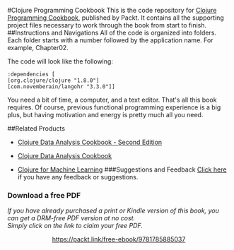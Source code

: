


#Clojure Programming Cookbook
This is the code repository for [Clojure Programming Cookbook](https://www.packtpub.com/application-development/clojure-programming-cookbook?utm_source=github&utm_medium=repository&utm_campaign=9781785885037), published by Packt. It contains all the supporting project files necessary to work through the book from start to finish.
##Instructions and Navigations
All of the code is organized into folders. Each folder starts with a number followed by the application name. For example, Chapter02.



The code will look like the following:
```
:dependencies [
[org.clojure/clojure "1.8.0"]
[com.novemberain/langohr "3.3.0"]]
```

You need a bit of time, a computer, and a text editor. That's all this book requires. Of course, previous functional programming experience is a big plus, but having motivation and energy is pretty much all you need.

##Related Products
* [Clojure Data Analysis Cookbook - Second Edition](https://www.packtpub.com/application-development/clojure-data-analysis-cookbook-second-edition?utm_source=github&utm_medium=repository&utm_campaign=9781784390297)

* [Clojure Data Analysis Cookbook](https://www.packtpub.com/big-data-and-business-intelligence/clojure-data-analysis-cookbook?utm_source=github&utm_medium=repository&utm_campaign=9781782162643)

* [Clojure for Machine Learning](https://www.packtpub.com/big-data-and-business-intelligence/clojure-machine-learning?utm_source=github&utm_medium=repository&utm_campaign=9781783284351)
###Suggestions and Feedback
[Click here](https://docs.google.com/forms/d/e/1FAIpQLSe5qwunkGf6PUvzPirPDtuy1Du5Rlzew23UBp2S-P3wB-GcwQ/viewform) if you have any feedback or suggestions.
### Download a free PDF

 <i>If you have already purchased a print or Kindle version of this book, you can get a DRM-free PDF version at no cost.<br>Simply click on the link to claim your free PDF.</i>
<p align="center"> <a href="https://packt.link/free-ebook/9781785885037">https://packt.link/free-ebook/9781785885037 </a> </p>